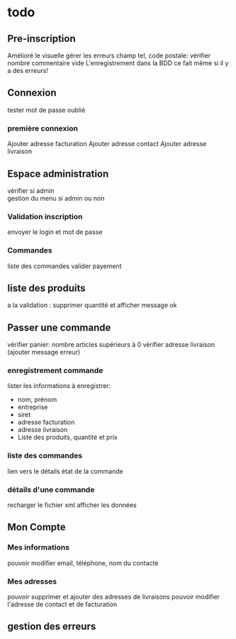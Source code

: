 # todo
## Pre-inscription
Amélioré le visuelle
gérer les erreurs
champ tel, code postale: vérifier nombre
commentaire vide
L'enregistrement dans la BDD ce fait même si il y a des erreurs!
## Connexion
tester mot de passe oublié
### première connexion
Ajouter adresse facturation
Ajouter adresse contact
Ajouter adresse livraison
## Espace administration
vérifier si admin  
gestion du menu si admin ou non
### Validation inscription
envoyer le login et mot de passe
### Commandes
liste des commandes
valider payement
## liste des produits
a la validation : supprimer quantité et afficher message ok
## Passer une commande
vérifier panier: nombre articles supérieurs à 0
vérifier adresse livraison (ajouter message erreur)
### enregistrement commande
lister les informations à enregistrer:
 - nom, prénom
 - entreprise
 - siret
 - adresse facturation
 - adresse livraison
 - Liste des produits, quantité et prix

### liste des commandes
lien vers le détails
état de la commande
### détails d'une commande
recharger le fichier xml
afficher les données
## Mon Compte
### Mes informations
pouvoir modifier email, téléphone, nom du contacte
### Mes adresses
pouvoir supprimer et ajouter des adresses de livraisons
pouvoir modifier l'adresse de contact et de facturation

## gestion des erreurs
